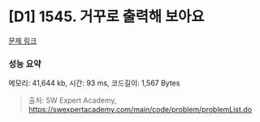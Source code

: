 # [D1] 1545. 거꾸로 출력해 보아요

[문제 링크](https://swexpertacademy.com/main/code/problem/problemDetail.do?contestProbId=AV2gbY0qAAQBBAS0) 

### 성능 요약

메모리: 41,644 kb, 시간: 93 ms, 코드길이: 1,567 Bytes



> 출처: SW Expert Academy, https://swexpertacademy.com/main/code/problem/problemList.do